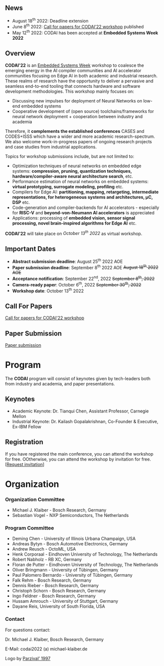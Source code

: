## News
 - August 18<sup>th</sup> 2022: Deadline extension 
 - June 8<sup>th</sup> 2022: [Call for papers for CODAI'22 workshop](assets/documents/codai22_cfp.pdf) published
 - May 12<sup>th</sup> 2022: CODAI has been accepted at **Embedded Systems Week 2022**

## Overview

**CODAI'22** is an  [Embedded Systems Week](https://esweek.org/ ) workshop to coalesce the emerging energy in the AI compiler communities and AI accelerator communities focusing on Edge AI in both academic and industrial research. These realms of research have the opportunity to deliver a pervasive and seamless end-to-end tooling that connects hardware and software development methodologies. This workshop mainly focuses on:
 - Discussing new impulses for deployment of Neural Networks on low-end embedded systems
 - Cooperative development of (open source) toolchains/frameworks for neural network deployment + cooperation between industry and academia
 
Therefore, it **complements the established conferences** CASES and CODES+ISSS which have a wider and more academic research-spectrum. 
We also welcome work-in-progress papers of ongoing research projects and case studies from industrial applications.

Topics for workshop submissions include, but are not limited to:

 - Optimization techniques of neural networks on embedded edge systems: **compression, pruning, quantization techniques,
  hardware/compiler-aware neural architecture search**, etc.
 - Performance estimation of neural networks on embedded systems: **virtual prototyping, surrogate modeling, profiling** etc.
 - Compilers for Edge AI: **partitioning, mapping, retargeting, intermediate representations, 
   for heterogeneous systems and architectures, µC, DSP** etc.
 - Code-generation and compiler-backends for AI accelerators - especially for **RISC-V**
  and **beyond-von-Neumann AI accelerators** is appreciated
 - Applications: processing of **embedded vision, sensor signal processing, novel brain-inspired algorithms for Edge AI** etc.

**CODAI'22** will take place on *October 13<sup>th</sup> 2022* as virtual workshop.

## Important Dates
 - **Abstract submission deadline**: August 25<sup>th</sup> 2022 AOE 
 - **Paper submission deadline**: September 8<sup>th</sup> 2022 AOE  <s>August 18<sup>th</sup> 2022 AOE </s>
 - **Acceptance notification**: September 22<sup>nd</sup>, 2022 <s>September 8<sup>th</sup>, 2022</s>
 - **Camera-ready paper**: October 6<sup>th</sup>, 2022 <s>September 30<sup>th</sup>, 2022</s>
 - **Workshop date**: October 13<sup>th</sup> 2022 

## Call For Papers
[Call for papers for CODAI'22 workshop](assets/documents/codai22_cfp.pdf)

## Paper Submission
[Paper submission](https://easychair.org/conferences/?conf=codai22)


# Program

The **CODAI** program will consist of keynotes given by tech-leaders both from industry and academia, 
and paper presentations.

## Keynotes
* Academic Keynote: Dr. Tianqui Chen, Assistant Professor, Carnegie Mellon
* Industrial Keynote: Dr. Kailash Gopalakrishnan, Co-Founder & Executive, Ex-IBM Fellow

## Registration
 If you have registered the main conference, you can attend the workshop for free.
 OOtherwise, you can attend the workshop by invitation for free.
 [[Request invitation](mailto:codai-invitation@michael-klaiber.de)] 

# Organization
### Organization Committee
* Michael J. Klaiber - Bosch Research, Germany
* Sebastian Vogel - NXP Semiconductors, The Netherlands

### Program Committee
* Deming Chen - University of Illinois Urbana Champaign, USA
* Andreas Bytyn - Bosch Automotive Electronics, Germany
* Andrew Reusch - OctoML, USA
* Henk Corporaal - Eindhoven University of Technology, The Netherlands
* Robert Nabholz - RB XC, Germany
* Floran de Putter - Eindhoven University of Technology, The Netherlands
* Oliver Bringmann - University of Tübingen, Germany
* Paul Palomero Bernardo - University of Tübingen, Germany
* Falk Rehm - Bosch Research, Germany
* Dennis Rieber - Bosch Research, Germany
* Christoph Schorn - Bosch Research, Germany
* Ingo Feldner - Bosch Research, Germany
* Hussam Amrouch - University of Stuttgart, Germany
* Dayane Reis, University of South Florida, USA

### Contact

For questions contact:

Dr. Michael J. Klaiber, Bosch Research, Germany

E-Mail: codai2022 (a) michael-klaiber.de


Logo by <a href="https://www.flaticon.com/authors/parzival-1997" title="Logo">Parzival’ 1997</a>
